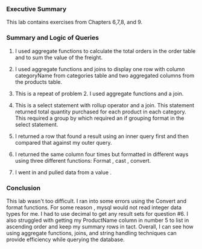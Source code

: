 ### Executive Summary
This lab contains exercises from Chapters 6,7,8, and 9. 

### Summary and Logic of Queries

1. I used aggregate functions to calculate the total orders in the order table and to sum the value of the freight.

2. I used aggregate functions and joins to display one row with column categoryName from categories table and two aggregated columns from the products table.

3. This is a repeat of problem 2. I used aggregate functions and a join.

4. This is a  select statement with rollup operator and a join. This statement returned total quantity purchased for each product in each category. This required a group by which required an if grouping format in the select statement.

5. I returned a row that found a result using an inner query first and then compared that against my outer query.

6. I returned the same column four times but formatted in different ways using three different functions: Format , cast , convert.

7. I went in and pulled data from a value .


### Conclusion
This lab wasn't too difficult. I ran into some errors using the Convert and format functions. For some reason , mysql would not read integer data types for me. I had to use decimal to get any result sets for question #6. I also struggled with getting my ProductName column in number 5 to list in ascending order and keep my summary rows in tact. Overall, I can see how using aggregate functions, joins, and string handling techniques can provide efficiency while querying the database.
